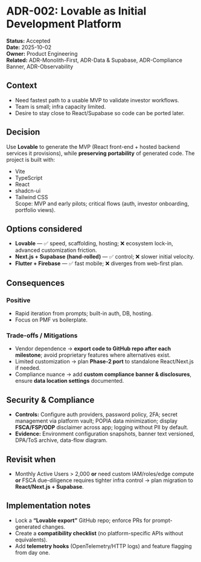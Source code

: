 # ADR-002: Lovable as Initial Development Platform
**Status:** Accepted  
**Date:** 2025-10-02  
**Owner:** Product Engineering  
**Related:** ADR-Monolith-First, ADR-Data & Supabase, ADR-Compliance Banner, ADR-Observability

## Context
- Need fastest path to a usable MVP to validate investor workflows.  
- Team is small; infra capacity limited.  
- Desire to stay close to React/Supabase so code can be ported later.

## Decision
Use **Lovable** to generate the MVP (React front-end + hosted backend services it provisions), while **preserving portability** of generated code. The project is built with:
- Vite
- TypeScript
- React
- shadcn-ui
- Tailwind CSS  
Scope: MVP and early pilots; critical flows (auth, investor onboarding, portfolio views).

## Options considered
- **Lovable** — ✅ speed, scaffolding, hosting; ❌ ecosystem lock-in, advanced customization friction.  
- **Next.js + Supabase (hand-rolled)** — ✅ control; ❌ slower initial velocity.  
- **Flutter + Firebase** — ✅ fast mobile; ❌ diverges from web-first plan.

## Consequences
### Positive
- Rapid iteration from prompts; built-in auth, DB, hosting.  
- Focus on PMF vs boilerplate.

### Trade-offs / Mitigations
- Vendor dependence → **export code to GitHub repo after each milestone**; avoid proprietary features where alternatives exist.  
- Limited customization → plan **Phase-2 port** to standalone React/Next.js if needed.  
- Compliance nuance → add **custom compliance banner & disclosures**, ensure **data location settings** documented.

## Security & Compliance
- **Controls:** Configure auth providers, password policy, 2FA; secret management via platform vault; POPIA data minimization; display **FSCA/FSP/ODP** disclaimer across app; logging without PII by default.  
- **Evidence:** Environment configuration snapshots, banner text versioned, DPA/ToS archive, data-flow diagram.

## Revisit when
- Monthly Active Users > 2,000 **or** need custom IAM/roles/edge compute **or** FSCA due-diligence requires tighter infra control → plan migration to **React/Next.js + Supabase**.

## Implementation notes
- Lock a **“Lovable export”** GitHub repo; enforce PRs for prompt-generated changes.  
- Create a **compatibility checklist** (no platform-specific APIs without equivalents).  
- Add **telemetry hooks** (OpenTelemetry/HTTP logs) and feature flagging from day one.
